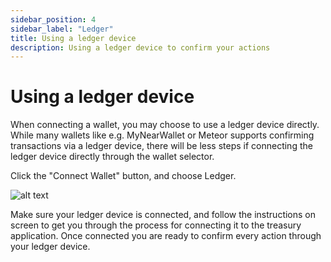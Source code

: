 ```yaml
---
sidebar_position: 4
sidebar_label: "Ledger"
title: Using a ledger device
description: Using a ledger device to confirm your actions
---
```


# Using a ledger device

When connecting a wallet, you may choose to use a ledger device directly. While many wallets like e.g. MyNearWallet or Meteor supports confirming transactions via a ledger device, there will be less steps if connecting the ledger device directly through the wallet selector.

Click the "Connect Wallet" button, and choose Ledger.

![alt text](/img/screens/wallet-selector-ledger.png)

Make sure your ledger device is connected, and follow the instructions on screen to get you through the process for connecting it to the treasury application. Once connected you are ready to confirm every action through your ledger device.



